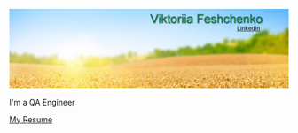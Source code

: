 [![header](https://github.com/VikaFeshch/VikaFeshch/blob/main/assets/for%20git.jpg)](https://www.linkedin.com/in/viktoriia-feshchenko-312bbb246/)

I'm a QA Engineer

[My Resume](https://docs.google.com/spreadsheets/d/1g7_P5C9VRIGODQOmj19qpzFQttrxxh6amz6wt-OhbiA/edit?usp=share_link)

